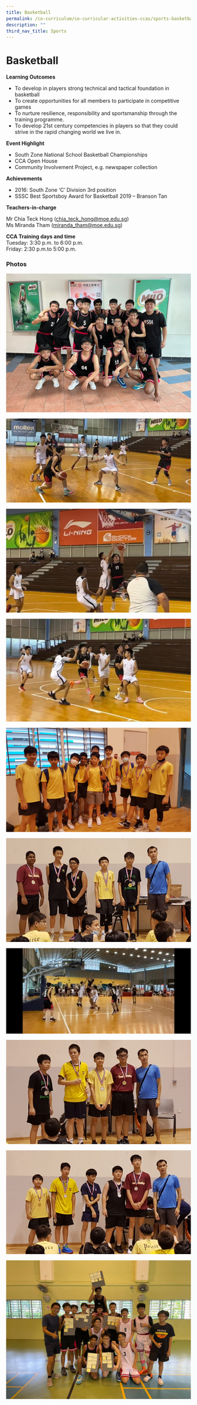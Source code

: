 ```yaml
---
title: Basketball
permalink: /co-curriculum/co-curricular-activities-ccas/sports-basketball/
description: ""
third_nav_title: Sports
---
```

# **Basketball**

**Learning Outcomes**

*   To develop in players strong technical and tactical foundation in basketball
*   To create opportunities for all members to participate in competitive games
*   To nurture resilience, responsibility and sportsmanship through the training programme.
*   To develop 21st century competencies in players so that they could strive in the rapid changing world we live in.

**Event Highlight**

*   South Zone National School Basketball Championships
*   CCA Open House
*   Community Involvement Project, e.g. newspaper collection

**Achievements**

*   2016: South Zone ‘C’ Division 3rd position
*   SSSC Best Sportsboy Award for Basketball 2019 – Branson Tan

**Teachers-in-charge**  

Mr Chia Teck Hong ([chia\_teck\_hong@moe.edu.sg](mailto:chia_teck_hong@moe.edu.sg))  
Ms Miranda Tham ([miranda\_tham@moe.edu.sg](mailto:miranda_tham@moe.edu.sg))

**CCA Training days and time**  
Tuesday: 3:30 p.m. to 6:00 p.m.  
Friday: 2:30 p.m.to 5:00 p.m.

### Photos

![](/images/B-Boys-South-Zone-Competition_1.jpeg)

![](/images/B-Boys-South-Zone-Competition_3.jpeg)

![](/images/B-Boys-South-Zone-Competition_4.jpeg)

![](/images/B-Boys-South-Zone-Competition_5.jpeg)

![](/images/C-Boys-Friendly-Match_1.jpeg)

![](/images/C-Boys-Friendly-Match_2.jpeg)

![](/images/B-Boys-South-Zone-Competition_2.jpeg)

![](/images/C-Boys-Friendly-Match_3.jpeg)

![](/images/C-Boys-Friendly-Match_4.jpeg)

![](/images/Sec-4-Farewell.jpeg)